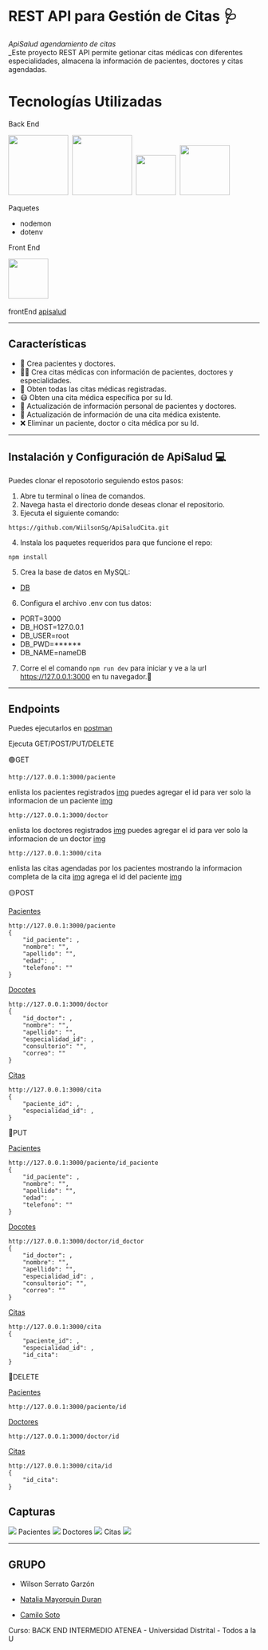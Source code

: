 # REST API para Gestión de Citas 🩺

*ApiSalud agendamiento de citas<br>*
_Este proyecto REST API permite getionar citas médicas con diferentes especialidades, almacena la información de pacientes, doctores y citas agendadas.
# Tecnologías Utilizadas 

Back End

<img src="https://github.com/devicons/devicon/blob/master/icons/nodejs/nodejs-original-wordmark.svg" width="120" height="120"/>&nbsp;
<img src="https://github.com/devicons/devicon/blob/master/icons/express/express-original-wordmark.svg" width="120" height="120">&nbsp;
<img src="https://github.com/devicons/devicon/blob/master/icons/typescript/typescript-plain.svg" width="80" height="80">&nbsp;
<img src="https://github.com/devicons/devicon/blob/master/icons/mysql/mysql-original-wordmark.svg" width="100" height="100">&nbsp;


Paquetes
- nodemon
- dotenv

Front End

<img src="https://github.com/devicons/devicon/blob/master/icons/angularjs/angularjs-original.svg" width="80" height="80">&nbsp;

frontEnd [apisalud](https://github.com/Cks726/ATENEA_JS/tree/main/frontAngular/apiSalud)


 ---
 Características
 ---
* 🚶 Crea pacientes y doctores.
* 👨‍⚕ Crea citas médicas con información de pacientes, doctores y especialidades.
* 🤕 Obten todas las citas médicas registradas.
* 😷 Obten una cita médica específica por su Id.
* 👾 Actualización de información personal de pacientes y doctores.
* 🏥 Actualización de información de una cita médica existente.
* ❌ Eliminar un paciente, doctor o cita médica por su Id.
---
Instalación y Configuración de ApiSalud 💻
---
Puedes clonar el reposotorio seguiendo estos pasos:

1. Abre tu terminal o línea de comandos.
2. Navega hasta el directorio donde deseas clonar el repositorio.
3. Ejecuta el siguiente comando:
```
https://github.com/WiilsonSg/ApiSaludCita.git
```

4. Instala los paquetes requeridos para que funcione el repo:
```
npm install 
```
5. Crea la base de datos en MySQL:
- [DB](https://github.com/WiilsonSg/ApiSaludCita/blob/main/scrip.sql)
  
6. Configura el archivo .env con tus datos:
- PORT=3000
- DB_HOST=127.0.0.1
- DB_USER=root
- DB_PWD=******
- DB_NAME=nameDB

7. Corre el el comando `npm run dev` para iniciar y ve a la url https://127.0.0.1:3000 en tu navegador.🤘

---
Endpoints 
---
Puedes ejecutarlos en [postman](https://www.postman.com/)

Ejecuta GET/POST/PUT/DELETE

🟢GET
```
http://127.0.0.1:3000/paciente
```
enlista los pacientes registrados [img](https://github.com/WiilsonSg/ApiSaludCita/blob/main/imgGif/img/pacienteAll.png) puedes agregar el id para ver solo la informacion de un paciente [img](https://github.com/WiilsonSg/ApiSaludCita/blob/main/imgGif/img/pacienteOne.png)
```
http://127.0.0.1:3000/doctor
```
enlista los doctores registrados [img](https://github.com/WiilsonSg/ApiSaludCita/blob/main/imgGif/img/doctorAll.png) puedes agregar el id para ver solo la informacion de un doctor [img](https://github.com/WiilsonSg/ApiSaludCita/blob/main/imgGif/img/doctorOne.png)
```
http://127.0.0.1:3000/cita
```
enlista las citas agendadas por los pacientes mostrando la informacion  completa de la cita [img](https://github.com/WiilsonSg/ApiSaludCita/blob/main/imgGif/img/citaAll.png) agrega el id del paciente [img](https://github.com/WiilsonSg/ApiSaludCita/blob/main/imgGif/img/citaOne.png)

🟡POST

[Pacientes](https://github.com/WiilsonSg/ApiSaludCita/blob/main/imgGif/gif/crearPaciente.gif)
```
http://127.0.0.1:3000/paciente
{
    "id_paciente": ,
    "nombre": "",
    "apellido": "",
    "edad": ,
    "telefono": ""
}
```
[Docotes](https://github.com/WiilsonSg/ApiSaludCita/blob/main/imgGif/gif/crearDoctor.gif)
```
http://127.0.0.1:3000/doctor
{
    "id_doctor": ,
    "nombre": "",
    "apellido": "",
    "especialidad_id": ,
    "consultorio": "",
    "correo": ""
}
```
[Citas](https://github.com/WiilsonSg/ApiSaludCita/blob/main/imgGif/gif/crearCita.gif)
```
http://127.0.0.1:3000/cita
{
    "paciente_id": ,
    "especialidad_id": ,
}
```

🔵PUT

[Pacientes](https://github.com/WiilsonSg/ApiSaludCita/blob/main/imgGif/gif/updatePaciente.gif)
```
http://127.0.0.1:3000/paciente/id_paciente
{
    "id_paciente": ,
    "nombre": "",
    "apellido": "",
    "edad": ,
    "telefono": ""
}
```
[Docotes](https://github.com/WiilsonSg/ApiSaludCita/blob/main/imgGif/gif/updateDoctor.gif)
```
http://127.0.0.1:3000/doctor/id_doctor
{
    "id_doctor": ,
    "nombre": "",
    "apellido": "",
    "especialidad_id": ,
    "consultorio": "",
    "correo": ""
}
```
[Citas](https://github.com/WiilsonSg/ApiSaludCita/blob/main/imgGif/gif/updateCita.gif)
```
http://127.0.0.1:3000/cita
{
    "paciente_id": ,
    "especialidad_id": ,
    "id_cita":
}
```
🔴DELETE

[Pacientes](https://github.com/WiilsonSg/ApiSaludCita/blob/main/imgGif/gif/deletePaciente.gif)
```
http://127.0.0.1:3000/paciente/id
```
[Doctores](https://github.com/WiilsonSg/ApiSaludCita/blob/main/imgGif/gif/deleteDoctor.gif)
```
http://127.0.0.1:3000/doctor/id
```
[Citas](https://github.com/WiilsonSg/ApiSaludCita/blob/main/imgGif/gif/deleteCita.gif)
```
http://127.0.0.1:3000/cita/id
{
    "id_cita":
}
```

Capturas
---
<img src="https://github.com/WiilsonSg/ApiSaludCita/blob/main/imgGif/frontGet.gif"/>
Pacientes
<img src="https://github.com/WiilsonSg/ApiSaludCita/blob/main/imgGif/frontpostp.gif">
Doctores
<img src="https://github.com/WiilsonSg/ApiSaludCita/blob/main/imgGif/frontcreard.gif">
Citas
<img src="https://github.com/WiilsonSg/ApiSaludCita/blob/main/imgGif/cita.gif">

---
GRUPO 
---
* Wilson Serrato Garzón 

* [Natalia Mayorquin Duran](https://github.com/nmayorquin) 

* [Camilo Soto](https://github.com/Cks726)

Curso: BACK END INTERMEDIO ATENEA - Universidad Distrital - Todos a la U






